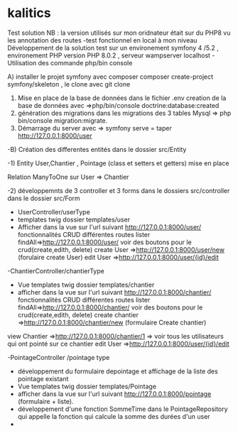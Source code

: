 # kalitics
Test solution NB : la version utilisés sur mon oridnateur était sur du PHP8 vu les annotation des routes 
-test fonctionnel en local à mon niveau
Développement de la solution test sur un environement symfony 4 /5.2  , environement PHP version PHP 8.0.2 , serveur wampserver localhost
-Utilisation des commande php/bin console 

A) installer le projet symfony avec composer  composer create-project symfony/skeleton , le clone avec git clone
1) Mise en place de la base de données dans le fichier .env  creation de la base de données avec =>php/bin/console doctrine:database:created
2) génération des migrations dans les migrations des 3 tables Mysql => php bin/console migration:migrate.
3) Démarrage du server avec => symfony serve =  taper  http://127.0.0.1:8000/user

-B) Création des differentes entités dans le dossier src/Entity

-1) Entity User,Chantier , Pointage (class et setters et getters) mise en place

 Relation  ManyToOne sur User => Chantier 

-2) développemnts de 3 controller et 3 forms dans le dossiers src/controller dans le dossier src/Form
- UserController/userType
- templates twig dossier templates/user
- Afficher dans la vue sur l'url suivant http://127.0.0.1:8000/user/
  fonctionnalités CRUD
 différentes routes
 lister findAll=>http://127.0.0.1:8000/user/ voir des boutons pour le crud(create,edith, delete)
 create User =>http://127.0.0.1:8000/user/new (forulaire create User)
 edit User =>http://127.0.0.1:8000/user/{id}/edit

-ChantierController/chantierType

-  Vue templates twig dossier templates/chantier
-  afficher dans la vue sur l'url suivant http://127.0.0.1:8000/chantier/
fonctionnalités CRUD
 différentes routes
lister findAll=>http://127.0.0.1:8000/chantier/ voir des boutons pour le crud(create,edith, delete)
create chantier =>http://127.0.0.1:8000/chantier/new (formulaire Create chantier)

view Chantier  =>http://127.0.0.1:8000/chantier/1 => voir tous les utilisateurs qui ont pointé sur ce chantier
edit User =>http://127.0.0.1:8000/user/{id}/edit 

 -PointageController /pointage type
- développement du formulaire depointage et affichage de la liste des pointage existant
- Vue  templates twig dossier templates/Pointage
- afficher dans la vue sur l'url suivant http://127.0.0.1:8000/pointage (formulaire + liste).
- développement d'une fonction SommeTime dans le PointageRepository qui appelle la fonction qui calcule la somme des durées d'un user
- 



